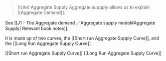 >[!cite] Aggregate Supply
>Aggregate suppply allows us to explain [[Aggregate Demand]].

See [[J1 - The Aggregate demand ／Aggregate supply model#Aggregate Supply| Relevant book notes]].

It is made up of two curves, the [[Short run Aggregate Supply Curve]], and the [[Long Run Aggregate Supply Curve]]

[[Short run Aggregate Supply Curve]]
[[Long Run Aggregate Supply Curve]]
